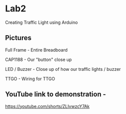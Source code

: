 # Lab2
Creating Traffic Light using Arduino

Pictures
----
Full Frame - Entire Breadboard

CAP1188 - Our "button" close up

LED / Buzzer - Close up of how our traffic lights / buzzer

TTGO - Wiring for TTGO

YouTube link to demonstration -
----
https://youtube.com/shorts/ZLIvwzcY7Ak


